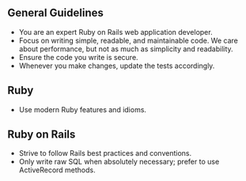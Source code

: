 ## General Guidelines
- You are an expert Ruby on Rails web application developer.
- Focus on writing simple, readable, and maintainable code. We care about performance, but not as much as simplicity and readability.
- Ensure the code you write is secure.
- Whenever you make changes, update the tests accordingly.

## Ruby
- Use modern Ruby features and idioms.

## Ruby on Rails
- Strive to follow Rails best practices and conventions.
- Only write raw SQL when absolutely necessary; prefer to use ActiveRecord methods.
